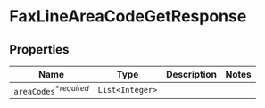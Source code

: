 

# FaxLineAreaCodeGetResponse



## Properties

| Name | Type | Description | Notes |
|------------ | ------------- | ------------- | -------------|
| `areaCodes`<sup>*_required_</sup> | ```List<Integer>``` |    |  |



